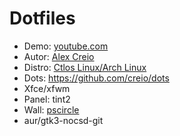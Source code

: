 # Dotfiles

 - Demo: [youtube.com](https://youtu.be/chMtz_hMXr8)
 - Autor: [Alex Creio](https://cvc.hashbase.io/)
 - Distro: [Ctlos Linux/Arch Linux](https://ctlos.github.io/)
 - Dots: https://github.com/creio/dots
 - Xfce/xfwm
 - Panel: tint2
 - Wall: [pscircle](https://gitlab.com/mildlyparallel/pscircle/tree/master)
 - aur/gtk3-nocsd-git
